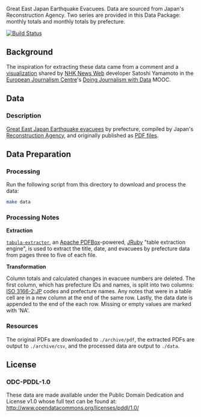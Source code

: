 Great East Japan Earthquake Evacuees. Data are sourced from Japan's Reconstruction Agency. Two series are provided in this Data Package: monthly totals and monthly totals by prefecture.

[![Build Status](https://travis-ci.org/hhtyo/great-east-japan-earthquake-evacuees.png)](https://travis-ci.org/hhtyo/great-east-japan-earthquake-evacuees)

## Background

The inspiration for extracting these data came from a comment and a [visualization](http://www3.nhk.or.jp/nhkworld/newsline/path_to_recovery/post-disaster_recovery_in_numbers.pdf) shared by [NHK News Web](http://www3.nhk.or.jp/news/) developer Satoshi Yamamoto in the [European Journalism Centre](http://ejc.net/)'s [Doing Journalism with Data](http://datajournalismcourse.net/) MOOC.

## Data

### Description

[Great East Japan Earthquake evacuees](http://www.reconstruction.go.jp/topics/main-cat2/sub-cat2-1/hinanshasuu.html) by prefecture, compiled by Japan's [Reconstruction Agency](http://www.reconstruction.go.jp/), and originally published as [PDF files](https://github.com/hhtyo/evacuees-by-prefecture/tree/master/data/pdf).

## Data Preparation

### Processing

Run the following script from this directory to download and process the data:

```bash
make data
```

### Processing Notes

**Extraction**

[`tabula-extractor`](https://github.com/jazzido/tabula-extractor), an [Apache PDFBox](http://pdfbox.apache.org/)-powered, [JRuby](http://jruby.org/)  "table extraction engine", is used to extract the title, date, and evacuees by prefecture data from pages three to five of each file.

**Transformation**

Column totals and calculated changes in evacuee numbers are deleted. The first column, which has prefecture IDs and names, is split into two columns: [ISO 3166-2:JP](http://en.wikipedia.org/wiki/ISO_3166-2:JP) codes and prefecture names. Any notes that were in a table cell are in a new column at the end of the same row. Lastly, the data date is appended to the end of the each row. Missing or empty values are marked with 'NA'.

### Resources

The original PDFs are downloaded to `./archive/pdf`, the extracted PDFs are output to `./archive/csv`, and the processed data are output to `./data`.

## License

### ODC-PDDL-1.0

These data are made available under the Public Domain Dedication and License v1.0 whose full text can be found at: http://www.opendatacommons.org/licenses/pddl/1.0/
